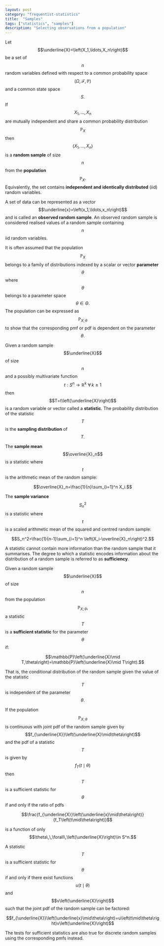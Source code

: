 ```yaml
---
layout: post
category: "frequentist-statistics"
title:  "Samples"
tags: ["statistics", "samples"]
description: "Selecting observations from a population"
---
```


Let $$\underline{X}=\left(X_1,\ldots,X_n\right)$$ be a set of $$n$$ random variables defined with respect to a common probability space $$\left(\Omega,\mathcal{F},\mathbb{P}\right)$$ and a common state space $$S.$$ If $$X_1,\ldots,X_n$$ are mutually independent and share a common probability distribution $$\mathbb{P}_X$$ then $$\left(X_1,\ldots,X_n\right)$$ is a **random sample** of size $$n$$ from the **population** $$\mathbb{P}_X.$$ Equivalently, the set contains **independent and identically distributed** (iid) random variables.

A set of data can be represented as a vector $$\underline{x}=\left(x_1,\ldots,x_n\right)$$ and is called an **observed random sample**. An observed random sample is considered realised values of a random sample containing $$n$$ iid random variables.

It is often assumed that the population $$\mathbb{P}_X$$ belongs to a family of distributions indexed by a scalar or vector **parameter** $$\theta$$ where $$\theta$$ belongs to a parameter space $$\theta\in\Theta.$$ The population can be expressed as $$\mathbb{P}_{X;\,\theta}$$ to show that the corresponding pmf or pdf is dependent on the parameter $$\theta.$$

Given a random sample $$\underline{X}$$ of size $$n$$ and a possibly multivariate function $$t:S^n\rightarrow\mathbb{R}^k\,\,\forall\,k\geq 1$$ then $$T=t\left(\underline{X}\right)$$ is a random variable or vector called a **statistic**. The probability distribution of the statistic $$T$$ is the **sampling distribution** of $$T.$$

The **sample mean** $$\overline{X}_n$$ is a statistic where $$t$$ is the arithmetic mean of the random sample:

$$\overline{X}_n=\frac{1}{n}\sum_{i=1}^n X_i.$$

The **sample variance** $$S_n^2$$ is a statistic where $$t$$ is a scaled arithmetic mean of the squared and centred random sample:

$$S_n^2=\frac{1}{n-1}\sum_{i=1}^n \left(X_i-\overline{X}_n\right)^2.$$

A statistic cannot contain more information than the random sample that it summarises. The degree to which a statistic encodes information about the distribution of a random sample is referred to as **sufficiency**.

Given a random sample  $$\underline{X}$$ of size $$n$$ from the population $$\mathbb{P}_{X;\,\theta},$$ a statistic $$T$$ is a **sufficient statistic** for the parameter $$\theta$$ if:

$$\mathbb{P}\left(\underline{X}\mid T,\theta\right)=\mathbb{P}\left(\underline{X}\mid T\right).$$

That is, the conditional distribution of the random sample given the value of the statistic $$T$$ is independent of the parameter $$\theta.$$

If the population $$\mathbb{P}_{X;\,\theta}$$ is continuous with joint pdf of the random sample given by $$f_{\underline{X}}\left(\underline{X}\mid\theta\right)$$ and the pdf of a statistic $$T$$ is given by $$f_T\left(t\mid\theta\right)$$ then $$T$$ is a sufficient statistic for $$\theta$$ if and only if the ratio of pdfs

$$\frac{f_{\underline{X}}\left(\underline{x}\mid\theta\right)}{f_T\left(t\mid\theta\right)}$$

is a function of only $$\theta\,\,\forall\,\left(\underline{X}\right)\in S^n.$$

A statistic $$T$$ is a sufficient statistic for $$\theta$$ if and only if there exist functions $$u\left(t\mid\theta\right)$$ and $$v\left(\underline{X}\right)$$ such that the joint pdf of the random sample can be factored:

$$f_{\underline{X}}\left(\underline{x}\mid\theta\right)=u\left(t\mid\theta\right)v\left(\underline{X}\right)$$

The tests for sufficient statistics are also true for discrete random samples using the corresponding pmfs instead.
